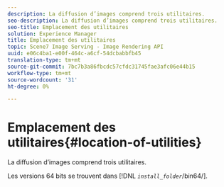 ```yaml
---
description: La diffusion d’images comprend trois utilitaires.
seo-description: La diffusion d’images comprend trois utilitaires.
seo-title: Emplacement des utilitaires
solution: Experience Manager
title: Emplacement des utilitaires
topic: Scene7 Image Serving - Image Rendering API
uuid: e06c4ba1-e00f-464c-a6cf-54dcbabbfb45
translation-type: tm+mt
source-git-commit: 7bc7b3a86fbcdc57cfdc31745fae3afc06e44b15
workflow-type: tm+mt
source-wordcount: '31'
ht-degree: 0%

---
```



# Emplacement des utilitaires{#location-of-utilities}

La diffusion d’images comprend trois utilitaires.

Les versions 64 bits se trouvent dans [!DNL *`install_folder`*/bin64/].
